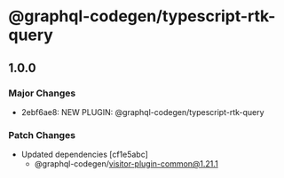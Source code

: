 # @graphql-codegen/typescript-rtk-query

## 1.0.0
### Major Changes

- 2ebf6ae8: NEW PLUGIN: @graphql-codegen/typescript-rtk-query

### Patch Changes

- Updated dependencies [cf1e5abc]
  - @graphql-codegen/visitor-plugin-common@1.21.1
